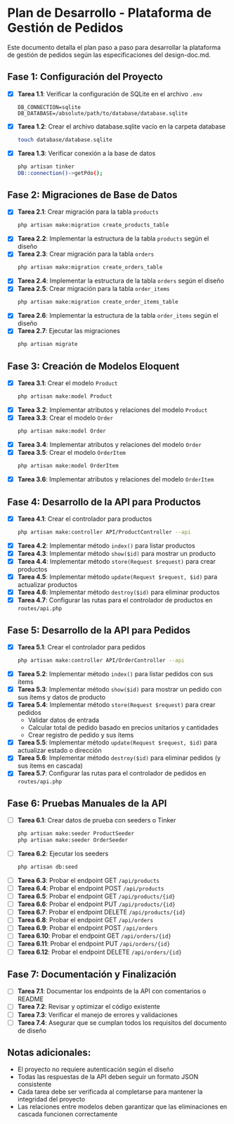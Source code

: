 # Plan de Desarrollo - Plataforma de Gestión de Pedidos

Este documento detalla el plan paso a paso para desarrollar la plataforma de gestión de pedidos según las especificaciones del design-doc.md.

## Fase 1: Configuración del Proyecto

- [x] **Tarea 1.1**: Verificar la configuración de SQLite en el archivo `.env`
  ```
  DB_CONNECTION=sqlite
  DB_DATABASE=/absolute/path/to/database/database.sqlite
  ```
- [x] **Tarea 1.2**: Crear el archivo database.sqlite vacío en la carpeta database
  ```bash
  touch database/database.sqlite
  ```
- [x] **Tarea 1.3**: Verificar conexión a la base de datos
  ```bash
  php artisan tinker
  DB::connection()->getPdo();
  ```

## Fase 2: Migraciones de Base de Datos

- [x] **Tarea 2.1**: Crear migración para la tabla `products`
  ```bash
  php artisan make:migration create_products_table
  ```
- [x] **Tarea 2.2**: Implementar la estructura de la tabla `products` según el diseño
- [x] **Tarea 2.3**: Crear migración para la tabla `orders`
  ```bash
  php artisan make:migration create_orders_table
  ```
- [x] **Tarea 2.4**: Implementar la estructura de la tabla `orders` según el diseño
- [x] **Tarea 2.5**: Crear migración para la tabla `order_items`
  ```bash
  php artisan make:migration create_order_items_table
  ```
- [x] **Tarea 2.6**: Implementar la estructura de la tabla `order_items` según el diseño
- [x] **Tarea 2.7**: Ejecutar las migraciones
  ```bash
  php artisan migrate
  ```

## Fase 3: Creación de Modelos Eloquent

- [x] **Tarea 3.1**: Crear el modelo `Product`
  ```bash
  php artisan make:model Product
  ```
- [x] **Tarea 3.2**: Implementar atributos y relaciones del modelo `Product`
- [x] **Tarea 3.3**: Crear el modelo `Order`
  ```bash
  php artisan make:model Order
  ```
- [x] **Tarea 3.4**: Implementar atributos y relaciones del modelo `Order`
- [x] **Tarea 3.5**: Crear el modelo `OrderItem`
  ```bash
  php artisan make:model OrderItem
  ```
- [x] **Tarea 3.6**: Implementar atributos y relaciones del modelo `OrderItem`

## Fase 4: Desarrollo de la API para Productos

- [x] **Tarea 4.1**: Crear el controlador para productos
  ```bash
  php artisan make:controller API/ProductController --api
  ```
- [x] **Tarea 4.2**: Implementar método `index()` para listar productos
- [x] **Tarea 4.3**: Implementar método `show($id)` para mostrar un producto
- [x] **Tarea 4.4**: Implementar método `store(Request $request)` para crear productos
- [x] **Tarea 4.5**: Implementar método `update(Request $request, $id)` para actualizar productos
- [x] **Tarea 4.6**: Implementar método `destroy($id)` para eliminar productos
- [x] **Tarea 4.7**: Configurar las rutas para el controlador de productos en `routes/api.php`

## Fase 5: Desarrollo de la API para Pedidos

- [x] **Tarea 5.1**: Crear el controlador para pedidos
  ```bash
  php artisan make:controller API/OrderController --api
  ```
- [x] **Tarea 5.2**: Implementar método `index()` para listar pedidos con sus ítems
- [x] **Tarea 5.3**: Implementar método `show($id)` para mostrar un pedido con sus ítems y datos de producto
- [x] **Tarea 5.4**: Implementar método `store(Request $request)` para crear pedidos
  - Validar datos de entrada
  - Calcular total de pedido basado en precios unitarios y cantidades
  - Crear registro de pedido y sus ítems
- [x] **Tarea 5.5**: Implementar método `update(Request $request, $id)` para actualizar estado o dirección
- [x] **Tarea 5.6**: Implementar método `destroy($id)` para eliminar pedidos (y sus ítems en cascada)
- [x] **Tarea 5.7**: Configurar las rutas para el controlador de pedidos en `routes/api.php`

## Fase 6: Pruebas Manuales de la API

- [ ] **Tarea 6.1**: Crear datos de prueba con seeders o Tinker
  ```bash
  php artisan make:seeder ProductSeeder
  php artisan make:seeder OrderSeeder
  ```
- [ ] **Tarea 6.2**: Ejecutar los seeders
  ```bash
  php artisan db:seed
  ```
- [ ] **Tarea 6.3**: Probar el endpoint GET `/api/products`
- [ ] **Tarea 6.4**: Probar el endpoint POST `/api/products`
- [ ] **Tarea 6.5**: Probar el endpoint GET `/api/products/{id}`
- [ ] **Tarea 6.6**: Probar el endpoint PUT `/api/products/{id}`
- [ ] **Tarea 6.7**: Probar el endpoint DELETE `/api/products/{id}`
- [ ] **Tarea 6.8**: Probar el endpoint GET `/api/orders`
- [ ] **Tarea 6.9**: Probar el endpoint POST `/api/orders`
- [ ] **Tarea 6.10**: Probar el endpoint GET `/api/orders/{id}`
- [ ] **Tarea 6.11**: Probar el endpoint PUT `/api/orders/{id}`
- [ ] **Tarea 6.12**: Probar el endpoint DELETE `/api/orders/{id}`

## Fase 7: Documentación y Finalización

- [ ] **Tarea 7.1**: Documentar los endpoints de la API con comentarios o README
- [ ] **Tarea 7.2**: Revisar y optimizar el código existente
- [ ] **Tarea 7.3**: Verificar el manejo de errores y validaciones
- [ ] **Tarea 7.4**: Asegurar que se cumplan todos los requisitos del documento de diseño

## Notas adicionales:

- El proyecto no requiere autenticación según el diseño
- Todas las respuestas de la API deben seguir un formato JSON consistente
- Cada tarea debe ser verificada al completarse para mantener la integridad del proyecto
- Las relaciones entre modelos deben garantizar que las eliminaciones en cascada funcionen correctamente
